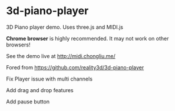 3d-piano-player
===============

3D Piano player demo. Uses three.js and MIDI.js

**Chrome browser** is highly recommended. It may not work on other browsers!

See the demo live at http://midi.chongliu.me/

Fored from https://github.com/reality3d/3d-piano-player

Fix Player issue with multi channels

Add drag and drop features

Add pause button
